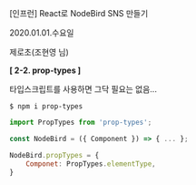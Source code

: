 [인프런] React로 NodeBird SNS 만들기

2020.01.01.수요일

제로초(조현영 님)



**[ 2-2. prop-types ]**

타입스크립트를 사용하면 그닥 필요는 없음...

```
$ npm i prop-types
```

```jsx
import PropTypes from 'prop-types';

const NodeBird = ({ Component }) => { ... };

NodeBird.propTypes = {
	Componet: PropTypes.elementType,
}
```

